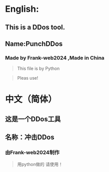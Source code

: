 # English:
## This is a DDos tool.
## Name:PunchDDos
### Made by Frank-web2024 ,Made in China

> This file is by Python

>Pleas use!

# 中文（简体）
## 这是一个DDos工具
## 名称：冲击DDos
### 由Frank-web2024制作

>用python做的
> 请使用！
